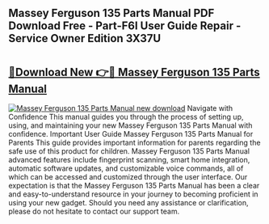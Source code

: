 ## Massey Ferguson 135 Parts Manual PDF Download Free - Part-F6I User Guide Repair - Service Owner Edition 3X37U

# <h2><a href="http://bc96926.oget.top/?id=Massey+Ferguson+135+Parts+Manual">🔗Download New 👉🔴 Massey Ferguson 135 Parts Manual</a></h2>

[![Massey Ferguson 135 Parts Manual new download](https://i.imgur.com/5g1atiW.png)](http://bc96926.oget.top/?id=Massey+Ferguson+135+Parts+Manual)
Navigate with Confidence This manual guides you through the process of setting up, using, and maintaining your new Massey Ferguson 135 Parts Manual with confidence. Important User Guide Massey Ferguson 135 Parts Manual for Parents This guide provides important information for parents regarding the safe use of this product for children. Massey Ferguson 135 Parts Manual advanced features include fingerprint scanning, smart home integration, automatic software updates, and customizable voice commands, all of which can be accessed and customized through the user interface. Our expectation is that the Massey Ferguson 135 Parts Manual has been a clear and easy-to-understand resource in your journey to becoming proficient in using your new gadget. Should you need any assistance or clarification, please do not hesitate to contact our support team.
